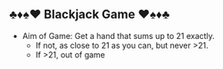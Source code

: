## ♣️♦️♠️♥️ Blackjack Game ♥️♠️♦️♣️
- Aim of Game: Get a hand that sums up to 21 exactly.
    - If not, as close to 21 as you can, but never >21.
    - If >21, out of game